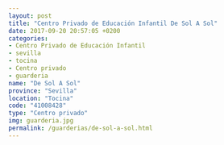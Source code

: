 ```yaml
---
layout: post
title: "Centro Privado de Educación Infantil De Sol A Sol"
date: 2017-09-20 20:57:05 +0200
categories:
- Centro Privado de Educación Infantil
- sevilla
- tocina
- Centro privado
- guarderia
name: "De Sol A Sol"
province: "Sevilla"
location: "Tocina"
code: "41008428"
type: "Centro privado"
img: guarderia.jpg
permalink: /guarderias/de-sol-a-sol.html
---
```


